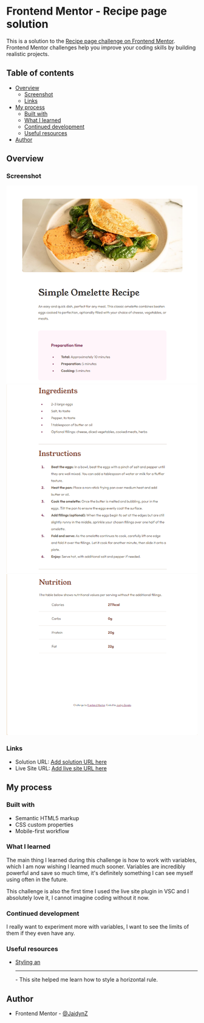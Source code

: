 # Frontend Mentor - Recipe page solution

This is a solution to the [Recipe page challenge on Frontend Mentor](https://www.frontendmentor.io/challenges/recipe-page-KiTsR8QQKm). Frontend Mentor challenges help you improve your coding skills by building realistic projects. 

## Table of contents

- [Overview](#overview)
  - [Screenshot](#screenshot)
  - [Links](#links)
- [My process](#my-process)
  - [Built with](#built-with)
  - [What I learned](#what-i-learned)
  - [Continued development](#continued-development)
  - [Useful resources](#useful-resources)
- [Author](#author)

## Overview

### Screenshot

![](assets/screenshots/ss1.png)
![](assets/screenshots/ss2.png)
![](assets/screenshots/ss3.png)

### Links

- Solution URL: [Add solution URL here](https://github.com/JaidynZ/fm-recipe-page-main)
- Live Site URL: [Add live site URL here](https://jaidynz.github.io/fm-recipe-page-main/)

## My process

### Built with

- Semantic HTML5 markup
- CSS custom properties
- Mobile-first workflow

### What I learned

The main thing I learned during this challenge is how to work with variables, which I am now wishing I learned much sooner. Variables are incredibly powerful and save so much time, it's definitely something I can see myself using often in the future.

This challenge is also the first time I used the live site plugin in VSC and I absolutely love it, I cannot imagine coding without it now.

### Continued development

I really want to experiment more with variables, I want to see the limits of them if they even have any.

### Useful resources

- [Styling an <hr>](https://www.w3schools.com/howto/howto_css_style_hr.asp) - This site helped me learn how to style a horizontal rule.

## Author

- Frontend Mentor - [@JaidynZ](https://www.frontendmentor.io/profile/JaidynZ)
